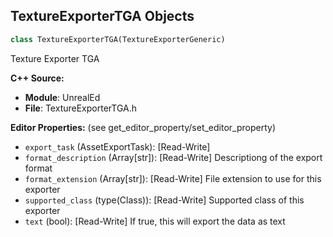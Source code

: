 ## TextureExporterTGA Objects

```python
class TextureExporterTGA(TextureExporterGeneric)
```

Texture Exporter TGA

**C++ Source:**

- **Module**: UnrealEd
- **File**: TextureExporterTGA.h

**Editor Properties:** (see get_editor_property/set_editor_property)

- ``export_task`` (AssetExportTask):  [Read-Write]
- ``format_description`` (Array[str]):  [Read-Write] Descriptiong of the export format
- ``format_extension`` (Array[str]):  [Read-Write] File extension to use for this exporter
- ``supported_class`` (type(Class)):  [Read-Write] Supported class of this exporter
- ``text`` (bool):  [Read-Write] If true, this will export the data as text

<a id="unreal.UDIMTextureFunctionLibrary"></a>